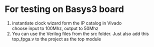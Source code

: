 # For testing on Basys3 board
1. instantiate clock wizard form the IP catalog in Vivado \
   choose input to 100Mhz, output to 50Mhz
2. You can use the Verilog files from the src folder.  Just also add this top_fpga.v to the project as the top module 
